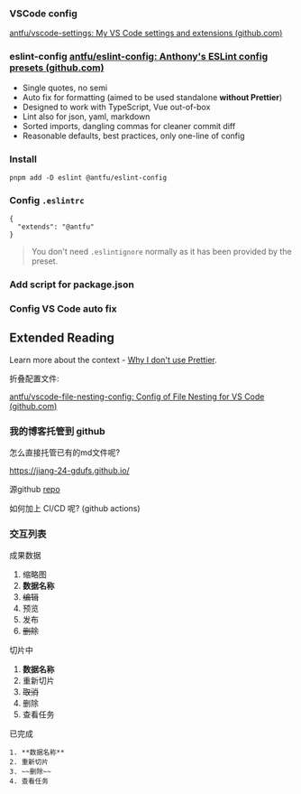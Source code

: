 ### VSCode config

[antfu/vscode-settings: My VS Code settings and extensions (github.com)](https://github.com/antfu/vscode-settings)

### eslint-config [antfu/eslint-config: Anthony's ESLint config presets (github.com)](https://github.com/antfu/eslint-config)

- Single quotes, no semi
- Auto fix for formatting (aimed to be used standalone **without Prettier**)
- Designed to work with TypeScript, Vue out-of-box
- Lint also for json, yaml, markdown
- Sorted imports, dangling commas for cleaner commit diff
- Reasonable defaults, best practices, only one-line of config

### Install

```
pnpm add -D eslint @antfu/eslint-config
```

### Config `.eslintrc`

```
{
  "extends": "@antfu"
}
```

> You don't need `.eslintignore` normally as it has been provided by the preset.

### Add script for package.json

### Config VS Code auto fix

## Extended Reading

Learn more about the context - [Why I don't use Prettier](https://antfu.me/posts/why-not-prettier).





折叠配置文件:

[antfu/vscode-file-nesting-config: Config of File Nesting for VS Code (github.com)](https://github.com/antfu/vscode-file-nesting-config)





### 我的博客托管到 github

怎么直接托管已有的md文件呢?

https://jiang-24-gdufs.github.io/

源github [repo](https://github.com/jiang-24-gdufs/jiang-24-gdufs.github.io)

如何加上 CI/CD 呢? (github actions)



### 交互列表

成果数据

1. 缩略图
2. **数据名称**
3. ~~编辑~~
4. 预览
5. 发布
6. ~~删除~~

切片中

1. **数据名称**
2. 重新切片
3. ~~取消~~
4. 删除
5. 查看任务

已完成

	1. **数据名称**
 	2. 重新切片
 	3. ~~删除~~
 	4. 查看任务